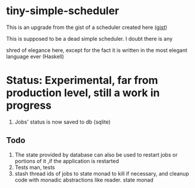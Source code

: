 # tiny-simple-scheduler

This is an upgrade from the gist of a scheduler created here ([gist](https://gist.github.com/functor-soup/89cd5516382398179475fe2f4bcca34c))

This is supposed to be a dead simple scheduler. I doubt there is any 

shred of elegance here, except for the fact it is written in the most elegant language ever (Haskell)


# Status: Experimental, far from production level, still a work in progress
1. Jobs' status is now saved to db (sqlite)

## Todo
1. The state provided by database can also be used to restart jobs or portions of it ,if the application is restarted
2. Tests man, tests
3. stash thread ids of jobs to state monad to kill if necessary, and cleanup code with monadic abstractions like reader. state monad
